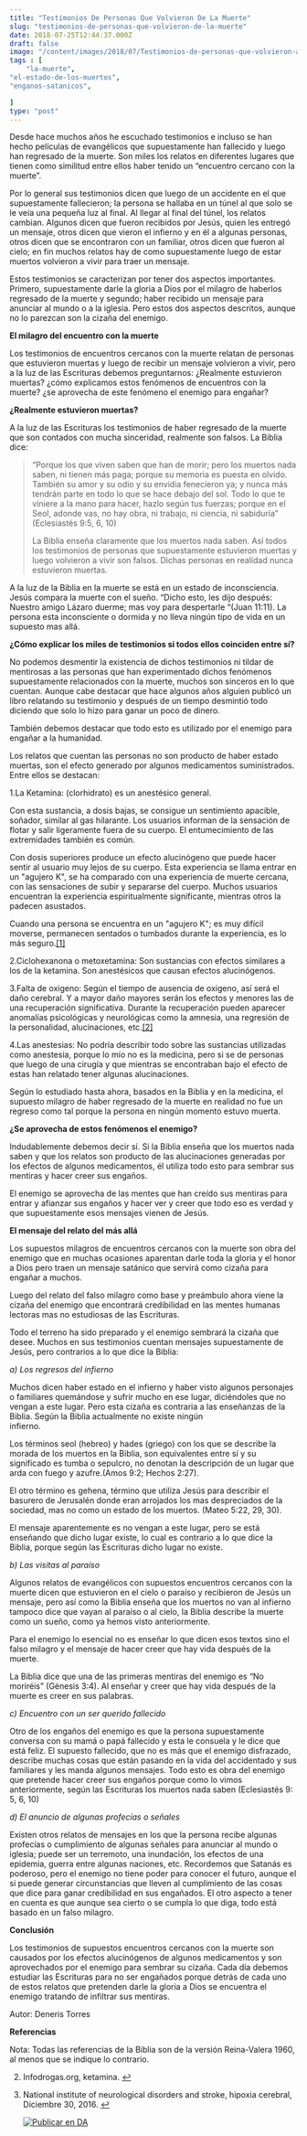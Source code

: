 ```yaml
---
title: "Testimonios De Personas Que Volvieron De La Muerte"
slug: "testimonios-de-personas-que-volvieron-de-la-muerte"
date: 2018-07-25T12:44:37.000Z
draft: false
image: "/content/images/2018/07/Testimonios-de-personas-que-volvieron-a-vivir.png"
tags : [
    "la-muerte",
"el-estado-de-los-muertos",
"enganos-satanicos",

]
type: "post"
---
```


   Desde hace muchos años he escuchado testimonios e incluso se han hecho películas de evangélicos que supuestamente han fallecido y luego han regresado de la muerte. Son miles los relatos en diferentes lugares que tienen como similitud entre ellos haber tenido un “encuentro cercano con la muerte”.

 Por lo general sus testimonios dicen que luego de un accidente en el que supuestamente fallecieron; la persona se hallaba en un túnel al que solo se le veía una pequeña luz al final. Al llegar al final del túnel, los relatos cambian. Algunos dicen que fueron recibidos por Jesús, quien les entregó un mensaje, otros dicen que vieron el infierno y en él a algunas personas, otros dicen que se encontraron con un familiar, otros dicen que fueron al cielo; en fin muchos relatos hay de como supuestamente luego de estar muertos volvieron a vivir para traer un mensaje.

 Estos testimonios se caracterizan por tener dos aspectos importantes. Primero, supuestamente darle la gloria a Dios por el milagro de haberlos regresado de la muerte y segundo; haber recibido un mensaje para anunciar al mundo o a la iglesia. Pero estos dos aspectos descritos, aunque no lo parezcan son la cizaña del enemigo.

 **El milagro del encuentro con la muerte**

 Los testimonios de encuentros cercanos con la muerte relatan de personas que estuvieron muertas y luego de recibir un mensaje volvieron a vivir, pero a la luz de las Escrituras debemos preguntarnos: ¿Realmente estuvieron muertas? ¿cómo explicamos estos fenómenos de encuentros con la muerte? ¿se aprovecha de este fenómeno el enemigo para engañar?

 **¿Realmente estuvieron muertas?**

 A la luz de las Escrituras los testimonios de haber regresado de la muerte que son contados con mucha sinceridad, realmente son falsos. La Biblia dice:

 
>  “Porque los que viven saben que han de morir; pero los muertos nada saben, ni tienen más paga; porque su memoria es puesta en olvido. También su amor y su odio y su envidia fenecieron ya; y nunca más tendrán parte en todo lo que se hace debajo del sol. Todo lo que te viniere a la mano para hacer, hazlo según tus fuerzas; porque en el Seol, adonde vas, no hay obra, ni trabajo, ni ciencia, ni sabiduría” (Eclesiastés 9:5, 6, 10)
> 
>   La Biblia enseña claramente que los muertos nada saben. Así todos los testimonios de personas que supuestamente estuvieron muertas y luego volvieron a vivir son falsos. Dichas personas en realidad nunca estuvieron muertas.

 A la luz de la Biblia en la muerte se está en un estado de inconsciencia. Jesús compara la muerte con el sueño. “Dicho esto, les dijo después: Nuestro amigo Lázaro duerme; mas voy para despertarle “(Juan 11:11). La persona esta inconsciente o dormida y no lleva ningún tipo de vida en un supuesto mas allá.

 **¿Cómo explicar los miles de testimonios si todos ellos coinciden entre sí?**

 No podemos desmentir la existencia de dichos testimonios ni tildar de mentirosas a las personas que han experimentado dichos fenómenos supuestamente relacionados con la muerte, muchos son sinceros en lo que cuentan. Aunque cabe destacar que hace algunos años alguien publicó un libro relatando su testimonio y después de un tiempo desmintió todo diciendo que solo lo hizo para ganar un poco de dinero.

 También debemos destacar que todo esto es utilizado por el enemigo para engañar a la humanidad.

 Los relatos que cuentan las personas no son producto de haber estado muertas, son el efecto generado por algunos medicamentos suministrados. Entre ellos se destacan:

 1.La Ketamina: (clorhidrato) es un anestésico general.

 Con esta sustancia, a dosis bajas, se consigue un sentimiento apacible, soñador, similar al gas hilarante. Los usuarios informan de la sensación de flotar y salir ligeramente fuera de su cuerpo. El entumecimiento de las extremidades también es común.

 Con dosis superiores produce un efecto alucinógeno que puede hacer sentir al usuario muy lejos de su cuerpo. Esta experiencia se llama entrar en un "agujero K", se ha comparado con una experiencia de muerte cercana, con las sensaciones de subir y separarse del cuerpo. Muchos usuarios encuentran la experiencia espiritualmente significante, mientras otros la padecen asustados.

 Cuando una persona se encuentra en un "agujero K"; es muy difícil moverse, permanecen sentados o tumbados durante la experiencia, es lo más seguro.[[1]](#fn1)

 2.Ciclohexanona o metoxetamina: Son sustancias con efectos similares a los de la ketamina. Son anestésicos que causan efectos alucinógenos.

 3.Falta de oxigeno: Según el tiempo de ausencia de oxigeno, así será el daño cerebral. Y a mayor daño mayores serán los efectos y menores las de una recuperación significativa. Durante la recuperación pueden aparecer anomalías psicológicas y neurológicas como la amnesia, una regresión de la personalidad, alucinaciones, etc.[[2]](#fn2)

 4.Las anestesias: No podría describir todo sobre las sustancias utilizadas como anestesia, porque lo mío no es la medicina, pero si se de personas que luego de una cirugía y que mientras se encontraban bajo el efecto de estas han relatado tener algunas alucinaciones.

 Según lo estudiado hasta ahora, basados en la Biblia y en la medicina, el supuesto milagro de haber regresado de la muerte en realidad no fue un regreso como tal porque la persona en ningún momento estuvo muerta.

 **¿Se aprovecha de estos fenómenos el enemigo?**

 Indudablemente debemos decir sí. Si la Biblia enseña que los muertos nada saben y que los relatos son producto de las alucinaciones generadas por los efectos de algunos medicamentos, él utiliza todo esto para sembrar sus mentiras y hacer creer sus engaños.

 El enemigo se aprovecha de las mentes que han creído sus mentiras para entrar y afianzar sus engaños y hacer ver y creer que todo eso es verdad y que supuestamente esos mensajes vienen de Jesús.

 **El mensaje del relato del más allá**

 Los supuestos milagros de encuentros cercanos con la muerte son obra del enemigo que en muchas ocasiones aparentan darle toda la gloria y el honor a Dios pero traen un mensaje satánico que servirá como cizaña para engañar a muchos.

 Luego del relato del falso milagro como base y preámbulo ahora viene la cizaña del enemigo que encontrará credibilidad en las mentes humanas lectoras mas no estudiosas de las Escrituras.

 Todo el terreno ha sido preparado y el enemigo sembrará la cizaña que desee. Muchos en sus testimonios cuentan mensajes supuestamente de Jesús, pero contrarios a lo que dice la Biblia:

 *a) Los regresos del infierno*

 Muchos dicen haber estado en el infierno y haber visto algunos personajes o familiares quemándose y sufrir mucho en ese lugar, diciéndoles que no vengan a este lugar. Pero esta cizaña es contraria a las enseñanzas de la Biblia. Según la Biblia actualmente no existe ningún  
 infierno.

 Los términos seol (hebreo) y hades (griego) con los que se describe la morada de los muertos en la Biblia, son equivalentes entre sí y su significado es tumba o sepulcro, no denotan la descripción de un lugar que arda con fuego y azufre.(Amos 9:2; Hechos 2:27).

 El otro término es gehena, término que utiliza Jesús para describir el basurero de Jerusalén donde eran arrojados los mas despreciados de la sociedad, mas no como un estado de los muertos. (Mateo 5:22, 29, 30).

 El mensaje aparentemente es no vengan a este lugar, pero se está enseñando que dicho lugar existe, lo cual es contrario a lo que dice la Biblia, porque según las Escrituras dicho lugar no existe.

 *b) Las visitas al paraíso*

 Algunos relatos de evangélicos con supuestos encuentros cercanos con la muerte dicen que estuvieron en el cielo o paraíso y recibieron de Jesús un mensaje, pero así como la Biblia enseña que los muertos no van al infierno tampoco dice que vayan al paraíso o al cielo, la Biblia describe la muerte como un sueño, como ya hemos visto anteriormente.

 Para el enemigo lo esencial no es enseñar lo que dicen esos textos sino el falso milagro y el mensaje de hacer creer que hay vida después de la muerte.

 La Biblia dice que una de las primeras mentiras del enemigo es “No moriréis” (Génesis 3:4). Al enseñar y creer que hay vida después de la muerte es creer en sus palabras.

 *c) Encuentro con un ser querido fallecido*

 Otro de los engaños del enemigo es que la persona supuestamente conversa con su mamá o papá fallecido y esta le consuela y le dice que está feliz. El supuesto fallecido, que no es más que el enemigo disfrazado, describe muchas cosas que están pasando en la vida del accidentado y sus familiares y les manda algunos mensajes. Todo esto es obra del enemigo que pretende hacer creer sus engaños porque como lo vimos anteriormente, según las Escrituras los muertos nada saben (Eclesiastés 9: 5, 6, 10)

 *d) El anuncio de algunas profecías o señales*

 Existen otros relatos de mensajes en los que la persona recibe algunas profecías o cumplimiento de algunas señales para anunciar al mundo o iglesia; puede ser un terremoto, una inundación, los efectos de una epidemia, guerra entre algunas naciones, etc. Recordemos que Satanás es poderoso, pero el enemigo no tiene poder para conocer el futuro, aunque el si puede generar circunstancias que lleven al cumplimiento de las cosas que dice para ganar credibilidad en sus engañados. El otro aspecto a tener en cuenta es que aunque sea cierto o se cumpla lo que diga, todo está basado en un falso milagro.

 **Conclusión**

 Los testimonios de supuestos encuentros cercanos con la muerte son causados por los efectos alucinógenos de algunos medicamentos y son aprovechados por el enemigo para sembrar su cizaña. Cada día debemos estudiar las Escrituras para no ser engañados porque detrás de cada uno de estos relatos que pretenden darle la gloria a Dios se encuentra el enemigo tratando de infiltrar sus mentiras.

 Autor: Deneris Torres

 **Referencias**

 Nota: Todas las referencias de la Biblia son de la versión Reina-Valera 1960, al menos que se indique lo contrario.

   
 2. Infodrogas.org, ketamina. [↩︎](#fnref1)

 
 4. National institute of neurological disorders and stroke, hipoxia cerebral, Diciembre 30, 2016. [↩︎](#fnref2)

 
 
     [![Publicar en DA](/content/images/2020/06/Publicar_DA.png)](/quieres-publicar-en-da/) 